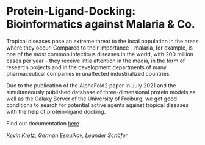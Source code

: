 # Protein-Ligand-Docking: Bioinformatics against Malaria & Co.

Tropical diseases pose an extreme threat to the local population in the areas where they occur. Compared to their importance - malaria, for example, is one of the most common infectious diseases in the world, with 200 million cases per year - they receive little attention in the media, in the form of research projects and in the development departments of many pharmaceutical companies in unaffected industrialized countries.

Due to the publication of the AlphaFold2 paper in July 2021 and the simultaneously published database of three-dimensional protein models as well as the Galaxy Server of the University of Freiburg, we got good conditions to search for potential active agents against tropical diseases with the help of protein-ligand docking.

Find our documentation [here](<docs/Schriftliche Arbeit/out/Jugend forscht 2022 - Protein-Liganden-Docking - Schriftliche Arbeit - Kevin Kretz, German Esaulkov, Leander Schäfer.pdf>).

_Kevin Kretz, German Esaulkov, Leander Schäfer_
